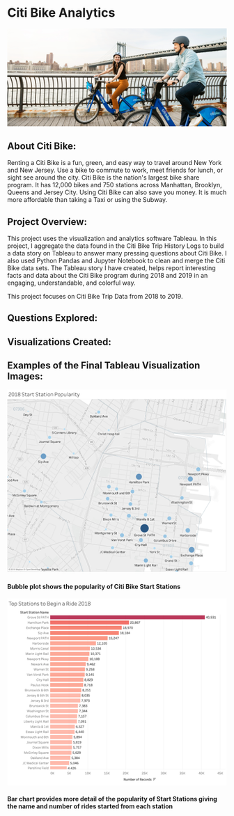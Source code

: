 # Citi Bike Analytics 

![bike_riders](https://github.com/katelynburke/citi_bike_analytics/blob/master/images/citi_bike.png)

## About Citi Bike:
Renting a Citi Bike is a fun, green, and easy way to travel around New York and New Jersey. Use a bike to commute to work, meet friends for lunch, or sight see around the city. Citi Bike is the nation's largest bike share program. It has 12,000 bikes and 750 stations across Manhattan, Brooklyn, Queens and Jersey City. Using Citi Bike can also save you money. It is much more affordable than taking a Taxi or using the Subway. 


## Project Overview:
This project uses the visualization and analytics software Tableau. In this project, I aggregate the data found in the Citi Bike Trip History Logs to build a data story on Tableau to answer many pressing questions about Citi Bike. I also used Python Pandas and Jupyter Notebook to clean and merge the Citi Bike data sets. The Tableau story I have created, helps report interesting facts and data about the Citi Bike program during 2018 and 2019 in an engaging, understandable, and colorful way.

This project focuses on Citi Bike Trip Data from 2018 to 2019.

## Questions Explored:

## Visualizations Created: 

## Examples of the Final Tableau Visualization Images: 
![visualization1](https://github.com/katelynburke/citi_bike_analytics/blob/master/images/tableau1.png)
#### Bubble plot shows the popularity of Citi Bike Start Stations 
![visualization1](https://github.com/katelynburke/citi_bike_analytics/blob/master/images/tableau2.png)
#### Bar chart provides more detail of the popularity of Start Stations giving the name and number of rides started from each station

